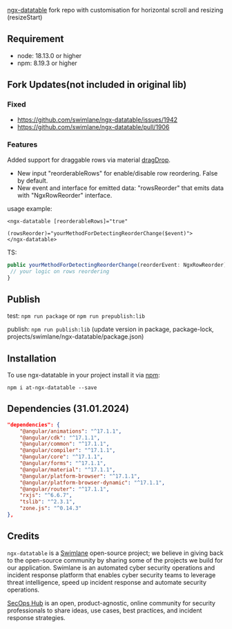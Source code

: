 [ngx-datatable](https://www.npmjs.com/package/@swimlane/ngx-datatable) fork repo with customisation for horizontal scroll and resizing
(resizeStart)

## Requirement
- node: 18.13.0 or higher
- npm: 8.19.3 or higher

## Fork Updates(not included in original lib)
### Fixed
- https://github.com/swimlane/ngx-datatable/issues/1942
- https://github.com/swimlane/ngx-datatable/pull/1906

### Features
Added support for draggable rows via material [dragDrop](https://material.angular.io/cdk/drag-drop/overview).
- New input "reorderableRows" for enable/disable row reordering. False by default.
- New event and interface for emitted data: "rowsReorder" that emits data with "NgxRowReorder" interface.

usage example:
```angular2html
<ngx-datatable [reorderableRows]="true"
               (rowsReorder)="yourMethodForDetectingReorderChange($event)">
</ngx-datatable>
```
TS:
```ts
public yourMethodForDetectingReorderChange(reorderEvent: NgxRowReorder) {
 // your logic on rows reordering
}
```

## Publish

test: `npm run package` or `npm run prepublish:lib`

publish: `npm run publish:lib` (update version in package, package-lock, projects/swimlane/ngx-datatable/package.json)

## Installation

To use ngx-datatable in your project install it via [npm](https://www.npmjs.com/package/@swimlane/ngx-datatable):

```
npm i at-ngx-datatable --save
```

## Dependencies (31.01.2024)
```json
"dependencies": {
    "@angular/animations": "^17.1.1",
    "@angular/cdk": "^17.1.1",
    "@angular/common": "^17.1.1",
    "@angular/compiler": "^17.1.1",
    "@angular/core": "^17.1.1",
    "@angular/forms": "^17.1.1",
    "@angular/material": "^17.1.1",
    "@angular/platform-browser": "^17.1.1",
    "@angular/platform-browser-dynamic": "^17.1.1",
    "@angular/router": "^17.1.1",
    "rxjs": "^6.6.7",
    "tslib": "^2.3.1",
    "zone.js": "^0.14.3"
},
```


## Credits

`ngx-datatable` is a [Swimlane](http://swimlane.com) open-source project; we believe in giving back to the open-source community by sharing some of the projects we build for our application. Swimlane is an automated cyber security operations and incident response platform that enables cyber security teams to leverage threat intelligence, speed up incident response and automate security operations.

[SecOps Hub](http://secopshub.com) is an open, product-agnostic, online community for security professionals to share ideas, use cases, best practices, and incident response strategies.
